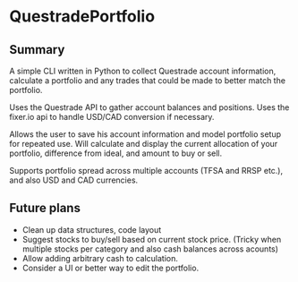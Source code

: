# QuestradePortfolio

## Summary

A simple CLI written in Python to collect Questrade account information, calculate a portfolio and any trades that could be made to better match the portfolio.

Uses the Questrade API to gather account balances and positions.
Uses the fixer.io api to handle USD/CAD conversion if necessary.

Allows the user to save his account information and model portfolio setup for repeated use.
Will calculate and display the current allocation of your portfolio, difference from ideal, and amount to buy or sell.

Supports portfolio spread across multiple accounts (TFSA and RRSP etc.), and also USD and CAD currencies.

## Future plans

- Clean up data structures, code layout
- Suggest stocks to buy/sell based on current stock price. (Tricky when multiple stocks per category and also cash balances across acounts)
- Allow adding arbitrary cash to calculation.
- Consider a UI or better way to edit the portfolio.
